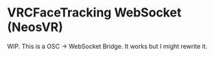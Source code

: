 # VRCFaceTracking WebSocket (NeosVR)

WIP. This is a OSC -> WebSocket Bridge. It works but I might rewrite it.
